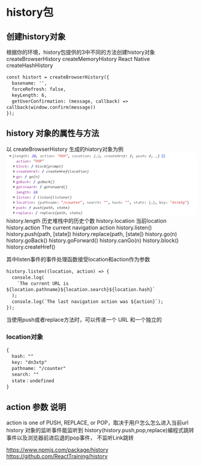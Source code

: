 # history包


  ## 创建history对象

  根据你的环境，history包提供的3中不同的方法创建history对象
  createBrowserHistory
  createMemoryHistory  React Native
  createHashHistory 

```
const histort = createBrowserHistory({
  basename: '',
  forceRefresh: false, 
  keyLength: 6,
  getUserConfirmation: (message, callback) => callback(window.confirm(message))
});
```

## history 对象的属性与方法
以 createBrowserHistory 生成的hiatory对象为例
![avatar](./rd/history.png)
history.length  历史堆栈中的历史个数
history.location  当前location
history.action  The current navigation action
history.listen()
history.push(path, [state])
history.replace(path, [state])
history.go(n)
history.goBack()
history.goForward()
history.canGo(n)
history.block()
history.createHref()

其中listen事件的事件处理函数接受location和action作为参数
```
history.listen((location, action) => {
  console.log(
    `The current URL is ${location.pathname}${location.search}${location.hash}`
  );
  console.log(`The last navigation action was ${action}`);
});
```

当使用push或者replace方法时，可以传递一个 URL 和一个独立的

### location对象
```
{
  hash: ""
  key: "dn3xtp"
  pathname: "/counter"
  search: ""
  state：undefined
}
```

  ## action 参数 说明
  action is one of PUSH, REPLACE, or POP，取决于用户怎么怎么进入当前url
  history 对象的监听事件能监听到 history(history.push,pop,replace)编程式跳转事件以及浏览器前进后退的pop事件，
  不监听Link跳转


  https://www.npmjs.com/package/history
  https://github.com/ReactTraining/history